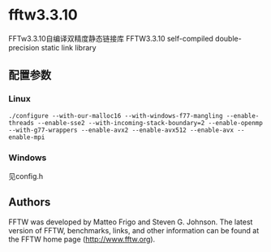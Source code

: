 # fftw3.3.10
FFTw3.3.10自编译双精度静态链接库
FFTW3.3.10 self-compiled double-precision static link library
## 配置参数
### Linux
```
./configure --with-our-malloc16 --with-windows-f77-mangling --enable-threads --enable-sse2 --with-incoming-stack-boundary=2 --enable-openmp --with-g77-wrappers --enable-avx2 --enable-avx512 --enable-avx --enable-mpi
```
### Windows
见config.h

## Authors
FFTW was developed by Matteo Frigo and Steven G. Johnson. The latest version of FFTW, benchmarks, links, and other information can be found at the FFTW home page (http://www.fftw.org).
